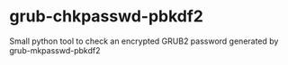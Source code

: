 # grub-chkpasswd-pbkdf2
Small python tool to check an encrypted GRUB2 password generated by grub-mkpasswd-pbkdf2
